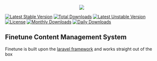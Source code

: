 <p align="center"><img src="http://finetunecms.co.uk/admingui/finetune/assets/img/identity.svg"></p>

[![Latest Stable Version](https://poser.pugx.org/finetune/finetune/v/stable)](https://packagist.org/packages/finetune/finetune)
[![Total Downloads](https://poser.pugx.org/finetune/finetune/downloads)](https://packagist.org/packages/finetune/finetune)
[![Latest Unstable Version](https://poser.pugx.org/finetune/finetune/v/unstable)](https://packagist.org/packages/finetune/finetune)
[![License](https://poser.pugx.org/finetune/finetune/license)](https://packagist.org/packages/finetune/finetune)
[![Monthly Downloads](https://poser.pugx.org/finetune/finetune/d/monthly)](https://packagist.org/packages/finetune/finetune)
[![Daily Downloads](https://poser.pugx.org/finetune/finetune/d/daily)](https://packagist.org/packages/finetune/finetune)

## Finetune Content Management System

Finetune is built upon the <a href="https://github.com/laravel/laravel">laravel framework</a> and works straight out of the box


